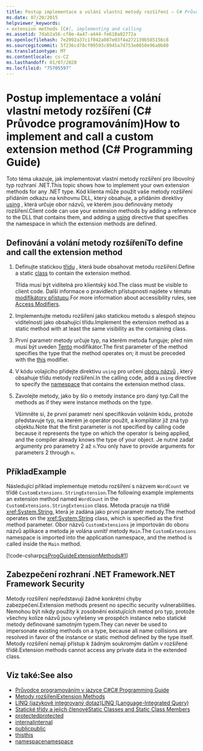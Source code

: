 ```yaml
---
title: Postup implementace a volání vlastní metody rozšíření – C# Průvodce programováním
ms.date: 07/20/2015
helpviewer_keywords:
- extension methods [C#], implementing and calling
ms.assetid: 7dab2a56-cf8e-4a47-a444-fe610a02772a
ms.openlocfilehash: 7e2092a37c1f042a087e03f4a272139b585156c8
ms.sourcegitcommit: 5f236cd78cf09593c8945a7d753e0850e96a0b80
ms.translationtype: MT
ms.contentlocale: cs-CZ
ms.lasthandoff: 01/07/2020
ms.locfileid: "75705597"
---
```

# <a name="how-to-implement-and-call-a-custom-extension-method-c-programming-guide"></a><span data-ttu-id="81874-102">Postup implementace a volání vlastní metody rozšíření (C# Průvodce programováním)</span><span class="sxs-lookup"><span data-stu-id="81874-102">How to implement and call a custom extension method (C# Programming Guide)</span></span>
<span data-ttu-id="81874-103">Toto téma ukazuje, jak implementovat vlastní metody rozšíření pro libovolný typ rozhraní .NET.</span><span class="sxs-lookup"><span data-stu-id="81874-103">This topic shows how to implement your own extension methods for any .NET type.</span></span> <span data-ttu-id="81874-104">Kód klienta může použít vaše metody rozšíření přidáním odkazu na knihovnu DLL, který obsahuje, a přidáním direktivy [using](../../language-reference/keywords/using-directive.md) , která určuje obor názvů, ve kterém jsou definovány metody rozšíření.</span><span class="sxs-lookup"><span data-stu-id="81874-104">Client code can use your extension methods by adding a reference to the DLL that contains them, and adding a [using](../../language-reference/keywords/using-directive.md) directive that specifies the namespace in which the extension methods are defined.</span></span>  
  
## <a name="to-define-and-call-the-extension-method"></a><span data-ttu-id="81874-105">Definování a volání metody rozšíření</span><span class="sxs-lookup"><span data-stu-id="81874-105">To define and call the extension method</span></span>  
  
1. <span data-ttu-id="81874-106">Definujte statickou [třídu](./static-classes-and-static-class-members.md) , která bude obsahovat metodu rozšíření.</span><span class="sxs-lookup"><span data-stu-id="81874-106">Define a static [class](./static-classes-and-static-class-members.md) to contain the extension method.</span></span>  
  
     <span data-ttu-id="81874-107">Třída musí být viditelná pro klientský kód.</span><span class="sxs-lookup"><span data-stu-id="81874-107">The class must be visible to client code.</span></span> <span data-ttu-id="81874-108">Další informace o pravidlech přístupnosti najdete v tématu [modifikátory přístupu](./access-modifiers.md).</span><span class="sxs-lookup"><span data-stu-id="81874-108">For more information about accessibility rules, see [Access Modifiers](./access-modifiers.md).</span></span>  
  
2. <span data-ttu-id="81874-109">Implementujte metodu rozšíření jako statickou metodu s alespoň stejnou viditelností jako obsahující třídu.</span><span class="sxs-lookup"><span data-stu-id="81874-109">Implement the extension method as a static method with at least the same visibility as the containing class.</span></span>  
  
3. <span data-ttu-id="81874-110">První parametr metody určuje typ, na kterém metoda funguje; před ním musí být uveden [Tento](../../language-reference/keywords/this.md) modifikátor.</span><span class="sxs-lookup"><span data-stu-id="81874-110">The first parameter of the method specifies the type that the method operates on; it must be preceded with the [this](../../language-reference/keywords/this.md) modifier.</span></span>  
  
4. <span data-ttu-id="81874-111">V kódu volajícího přidejte direktivu `using` pro určení [oboru názvů](../../language-reference/keywords/namespace.md) , který obsahuje třídu metody rozšíření.</span><span class="sxs-lookup"><span data-stu-id="81874-111">In the calling code, add a `using` directive to specify the [namespace](../../language-reference/keywords/namespace.md) that contains the extension method class.</span></span>  
  
5. <span data-ttu-id="81874-112">Zavolejte metody, jako by šlo o metody instance pro daný typ.</span><span class="sxs-lookup"><span data-stu-id="81874-112">Call the methods as if they were instance methods on the type.</span></span>  
  
     <span data-ttu-id="81874-113">Všimněte si, že první parametr není specifikován voláním kódu, protože představuje typ, na kterém je operátor použit, a kompilátor již zná typ objektu.</span><span class="sxs-lookup"><span data-stu-id="81874-113">Note that the first parameter is not specified by calling code because it represents the type on which the operator is being applied, and the compiler already knows the type of your object.</span></span> <span data-ttu-id="81874-114">Je nutné zadat argumenty pro parametry 2 až `n`.</span><span class="sxs-lookup"><span data-stu-id="81874-114">You only have to provide arguments for parameters 2 through `n`.</span></span>  
  
## <a name="example"></a><span data-ttu-id="81874-115">Příklad</span><span class="sxs-lookup"><span data-stu-id="81874-115">Example</span></span>  
 <span data-ttu-id="81874-116">Následující příklad implementuje metodu rozšíření s názvem `WordCount` ve třídě `CustomExtensions.StringExtension`.</span><span class="sxs-lookup"><span data-stu-id="81874-116">The following example implements an extension method named `WordCount` in the `CustomExtensions.StringExtension` class.</span></span> <span data-ttu-id="81874-117">Metoda pracuje na třídě <xref:System.String>, která je zadána jako první parametr metody.</span><span class="sxs-lookup"><span data-stu-id="81874-117">The method operates on the <xref:System.String> class, which is specified as the first method parameter.</span></span> <span data-ttu-id="81874-118">Obor názvů `CustomExtensions` je importován do oboru názvů aplikace a metoda je volána uvnitř metody `Main`.</span><span class="sxs-lookup"><span data-stu-id="81874-118">The `CustomExtensions` namespace is imported into the application namespace, and the method is called inside the `Main` method.</span></span>  
  
 [!code-csharp[csProgGuideExtensionMethods#1](~/samples/snippets/csharp/VS_Snippets_VBCSharp/csProgGuideExtensionMethods/cs/extensionmethods.cs#1)]  
  
## <a name="net-framework-security"></a><span data-ttu-id="81874-119">Zabezpečení rozhraní .NET Framework</span><span class="sxs-lookup"><span data-stu-id="81874-119">.NET Framework Security</span></span>  
 <span data-ttu-id="81874-120">Metody rozšíření nepředstavují žádné konkrétní chyby zabezpečení.</span><span class="sxs-lookup"><span data-stu-id="81874-120">Extension methods present no specific security vulnerabilities.</span></span> <span data-ttu-id="81874-121">Nemohou být nikdy použity k zosobnění existujících metod pro typ, protože všechny kolize názvů jsou vyřešeny ve prospěch instance nebo statické metody definované samotným typem.</span><span class="sxs-lookup"><span data-stu-id="81874-121">They can never be used to impersonate existing methods on a type, because all name collisions are resolved in favor of the instance or static method defined by the type itself.</span></span> <span data-ttu-id="81874-122">Metody rozšíření nemají přístup k žádným soukromým datům v rozšířené třídě.</span><span class="sxs-lookup"><span data-stu-id="81874-122">Extension methods cannot access any private data in the extended class.</span></span>  
  
## <a name="see-also"></a><span data-ttu-id="81874-123">Viz také:</span><span class="sxs-lookup"><span data-stu-id="81874-123">See also</span></span>

- [<span data-ttu-id="81874-124">Průvodce programováním v jazyce C#</span><span class="sxs-lookup"><span data-stu-id="81874-124">C# Programming Guide</span></span>](../index.md)
- [<span data-ttu-id="81874-125">Metody rozšíření</span><span class="sxs-lookup"><span data-stu-id="81874-125">Extension Methods</span></span>](./extension-methods.md)
- [<span data-ttu-id="81874-126">LINQ (jazykově integrovaný dotaz)</span><span class="sxs-lookup"><span data-stu-id="81874-126">LINQ (Language-Integrated Query)</span></span>](../../linq/linq-in-csharp.md)
- [<span data-ttu-id="81874-127">Statické třídy a jejich členové</span><span class="sxs-lookup"><span data-stu-id="81874-127">Static Classes and Static Class Members</span></span>](./static-classes-and-static-class-members.md)
- [<span data-ttu-id="81874-128">protected</span><span class="sxs-lookup"><span data-stu-id="81874-128">protected</span></span>](../../language-reference/keywords/protected.md)
- [<span data-ttu-id="81874-129">internal</span><span class="sxs-lookup"><span data-stu-id="81874-129">internal</span></span>](../../language-reference/keywords/internal.md)
- [<span data-ttu-id="81874-130">public</span><span class="sxs-lookup"><span data-stu-id="81874-130">public</span></span>](../../language-reference/keywords/public.md)
- [<span data-ttu-id="81874-131">this</span><span class="sxs-lookup"><span data-stu-id="81874-131">this</span></span>](../../language-reference/keywords/this.md)
- [<span data-ttu-id="81874-132">namespace</span><span class="sxs-lookup"><span data-stu-id="81874-132">namespace</span></span>](../../language-reference/keywords/namespace.md)
